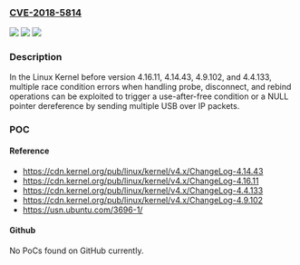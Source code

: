 ### [CVE-2018-5814](https://cve.mitre.org/cgi-bin/cvename.cgi?name=CVE-2018-5814)
![](https://img.shields.io/static/v1?label=Product&message=Linux%20Kernel&color=blue)
![](https://img.shields.io/static/v1?label=Version&message=Before%20version%204.16.11%2C%204.14.43%2C%204.9.102%2C%20and%204.4.133%20&color=brightgreen)
![](https://img.shields.io/static/v1?label=Vulnerability&message=Denial%20of%20Service&color=brightgreen)

### Description

In the Linux Kernel before version 4.16.11, 4.14.43, 4.9.102, and 4.4.133, multiple race condition errors when handling probe, disconnect, and rebind operations can be exploited to trigger a use-after-free condition or a NULL pointer dereference by sending multiple USB over IP packets.

### POC

#### Reference
- https://cdn.kernel.org/pub/linux/kernel/v4.x/ChangeLog-4.14.43
- https://cdn.kernel.org/pub/linux/kernel/v4.x/ChangeLog-4.16.11
- https://cdn.kernel.org/pub/linux/kernel/v4.x/ChangeLog-4.4.133
- https://cdn.kernel.org/pub/linux/kernel/v4.x/ChangeLog-4.9.102
- https://usn.ubuntu.com/3696-1/

#### Github
No PoCs found on GitHub currently.

